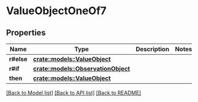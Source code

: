 # ValueObjectOneOf7

## Properties

Name | Type | Description | Notes
------------ | ------------- | ------------- | -------------
**r#else** | [**crate::models::ValueObject**](ValueObject.md) |  | 
**r#if** | [**crate::models::ObservationObject**](ObservationObject.md) |  | 
**then** | [**crate::models::ValueObject**](ValueObject.md) |  | 

[[Back to Model list]](../README.md#documentation-for-models) [[Back to API list]](../README.md#documentation-for-api-endpoints) [[Back to README]](../README.md)


